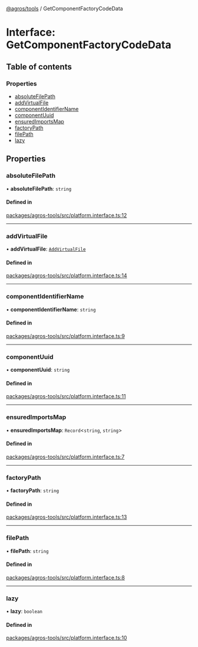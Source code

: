 [@agros/tools](../index.md) / GetComponentFactoryCodeData

# Interface: GetComponentFactoryCodeData

## Table of contents

### Properties

- [absoluteFilePath](GetComponentFactoryCodeData.md#absolutefilepath)
- [addVirtualFile](GetComponentFactoryCodeData.md#addvirtualfile)
- [componentIdentifierName](GetComponentFactoryCodeData.md#componentidentifiername)
- [componentUuid](GetComponentFactoryCodeData.md#componentuuid)
- [ensuredImportsMap](GetComponentFactoryCodeData.md#ensuredimportsmap)
- [factoryPath](GetComponentFactoryCodeData.md#factorypath)
- [filePath](GetComponentFactoryCodeData.md#filepath)
- [lazy](GetComponentFactoryCodeData.md#lazy)

## Properties

### <a id="absolutefilepath" name="absolutefilepath"></a> absoluteFilePath

• **absoluteFilePath**: `string`

#### Defined in

[packages/agros-tools/src/platform.interface.ts:12](https://github.com/agrosjs/agros/blob/76cd863/packages/agros-tools/src/platform.interface.ts#L12)

___

### <a id="addvirtualfile" name="addvirtualfile"></a> addVirtualFile

• **addVirtualFile**: [`AddVirtualFile`](../index.md#addvirtualfile)

#### Defined in

[packages/agros-tools/src/platform.interface.ts:14](https://github.com/agrosjs/agros/blob/76cd863/packages/agros-tools/src/platform.interface.ts#L14)

___

### <a id="componentidentifiername" name="componentidentifiername"></a> componentIdentifierName

• **componentIdentifierName**: `string`

#### Defined in

[packages/agros-tools/src/platform.interface.ts:9](https://github.com/agrosjs/agros/blob/76cd863/packages/agros-tools/src/platform.interface.ts#L9)

___

### <a id="componentuuid" name="componentuuid"></a> componentUuid

• **componentUuid**: `string`

#### Defined in

[packages/agros-tools/src/platform.interface.ts:11](https://github.com/agrosjs/agros/blob/76cd863/packages/agros-tools/src/platform.interface.ts#L11)

___

### <a id="ensuredimportsmap" name="ensuredimportsmap"></a> ensuredImportsMap

• **ensuredImportsMap**: `Record`<`string`, `string`\>

#### Defined in

[packages/agros-tools/src/platform.interface.ts:7](https://github.com/agrosjs/agros/blob/76cd863/packages/agros-tools/src/platform.interface.ts#L7)

___

### <a id="factorypath" name="factorypath"></a> factoryPath

• **factoryPath**: `string`

#### Defined in

[packages/agros-tools/src/platform.interface.ts:13](https://github.com/agrosjs/agros/blob/76cd863/packages/agros-tools/src/platform.interface.ts#L13)

___

### <a id="filepath" name="filepath"></a> filePath

• **filePath**: `string`

#### Defined in

[packages/agros-tools/src/platform.interface.ts:8](https://github.com/agrosjs/agros/blob/76cd863/packages/agros-tools/src/platform.interface.ts#L8)

___

### <a id="lazy" name="lazy"></a> lazy

• **lazy**: `boolean`

#### Defined in

[packages/agros-tools/src/platform.interface.ts:10](https://github.com/agrosjs/agros/blob/76cd863/packages/agros-tools/src/platform.interface.ts#L10)
